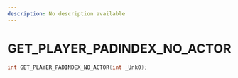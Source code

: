 ```yaml
---
description: No description available 
---
```


# GET_PLAYER_PADINDEX_NO_ACTOR

```cpp
int GET_PLAYER_PADINDEX_NO_ACTOR(int _Unk0);
```